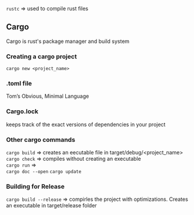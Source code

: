 `rustc` => used to compile rust files
## Cargo
Cargo is rust's package manager and build system
### Creating a cargo project
`cargo new <project_name>`
### .toml file
Tom’s Obvious, Minimal Language
### Cargo.lock
keeps track of the exact versions of dependencies in your project
### Other cargo commands
`cargo build` => creates an eecutable file in target/debug/<project_name>
<br>
`cargo check`  => compiles without creating an executable
<br>
`cargo run` => 
<br>
`cargo doc --open`
`cargo update`
<br>

### Building for Release
`cargo build --release` => compirles the project with optimizations. Creates an executable in target/release folder
